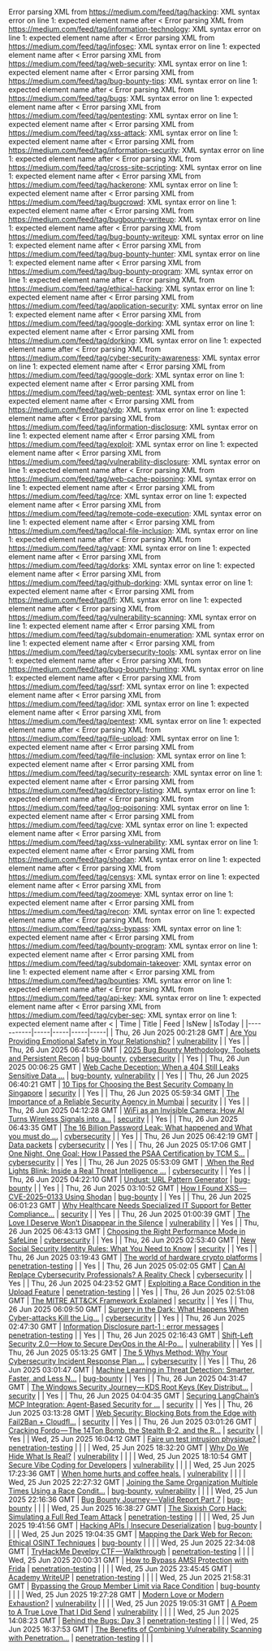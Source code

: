 Error parsing XML from https://medium.com/feed/tag/hacking: XML syntax error on line 1: expected element name after <
Error parsing XML from https://medium.com/feed/tag/information-technology: XML syntax error on line 1: expected element name after <
Error parsing XML from https://medium.com/feed/tag/infosec: XML syntax error on line 1: expected element name after <
Error parsing XML from https://medium.com/feed/tag/web-security: XML syntax error on line 1: expected element name after <
Error parsing XML from https://medium.com/feed/tag/bug-bounty-tips: XML syntax error on line 1: expected element name after <
Error parsing XML from https://medium.com/feed/tag/bugs: XML syntax error on line 1: expected element name after <
Error parsing XML from https://medium.com/feed/tag/pentesting: XML syntax error on line 1: expected element name after <
Error parsing XML from https://medium.com/feed/tag/xss-attack: XML syntax error on line 1: expected element name after <
Error parsing XML from https://medium.com/feed/tag/information-security: XML syntax error on line 1: expected element name after <
Error parsing XML from https://medium.com/feed/tag/cross-site-scripting: XML syntax error on line 1: expected element name after <
Error parsing XML from https://medium.com/feed/tag/hackerone: XML syntax error on line 1: expected element name after <
Error parsing XML from https://medium.com/feed/tag/bugcrowd: XML syntax error on line 1: expected element name after <
Error parsing XML from https://medium.com/feed/tag/bugbounty-writeup: XML syntax error on line 1: expected element name after <
Error parsing XML from https://medium.com/feed/tag/bug-bounty-writeup: XML syntax error on line 1: expected element name after <
Error parsing XML from https://medium.com/feed/tag/bug-bounty-hunter: XML syntax error on line 1: expected element name after <
Error parsing XML from https://medium.com/feed/tag/bug-bounty-program: XML syntax error on line 1: expected element name after <
Error parsing XML from https://medium.com/feed/tag/ethical-hacking: XML syntax error on line 1: expected element name after <
Error parsing XML from https://medium.com/feed/tag/application-security: XML syntax error on line 1: expected element name after <
Error parsing XML from https://medium.com/feed/tag/google-dorking: XML syntax error on line 1: expected element name after <
Error parsing XML from https://medium.com/feed/tag/dorking: XML syntax error on line 1: expected element name after <
Error parsing XML from https://medium.com/feed/tag/cyber-security-awareness: XML syntax error on line 1: expected element name after <
Error parsing XML from https://medium.com/feed/tag/google-dork: XML syntax error on line 1: expected element name after <
Error parsing XML from https://medium.com/feed/tag/web-pentest: XML syntax error on line 1: expected element name after <
Error parsing XML from https://medium.com/feed/tag/vdp: XML syntax error on line 1: expected element name after <
Error parsing XML from https://medium.com/feed/tag/information-disclosure: XML syntax error on line 1: expected element name after <
Error parsing XML from https://medium.com/feed/tag/exploit: XML syntax error on line 1: expected element name after <
Error parsing XML from https://medium.com/feed/tag/vulnerability-disclosure: XML syntax error on line 1: expected element name after <
Error parsing XML from https://medium.com/feed/tag/web-cache-poisoning: XML syntax error on line 1: expected element name after <
Error parsing XML from https://medium.com/feed/tag/rce: XML syntax error on line 1: expected element name after <
Error parsing XML from https://medium.com/feed/tag/remote-code-execution: XML syntax error on line 1: expected element name after <
Error parsing XML from https://medium.com/feed/tag/local-file-inclusion: XML syntax error on line 1: expected element name after <
Error parsing XML from https://medium.com/feed/tag/vapt: XML syntax error on line 1: expected element name after <
Error parsing XML from https://medium.com/feed/tag/dorks: XML syntax error on line 1: expected element name after <
Error parsing XML from https://medium.com/feed/tag/github-dorking: XML syntax error on line 1: expected element name after <
Error parsing XML from https://medium.com/feed/tag/lfi: XML syntax error on line 1: expected element name after <
Error parsing XML from https://medium.com/feed/tag/vulnerability-scanning: XML syntax error on line 1: expected element name after <
Error parsing XML from https://medium.com/feed/tag/subdomain-enumeration: XML syntax error on line 1: expected element name after <
Error parsing XML from https://medium.com/feed/tag/cybersecurity-tools: XML syntax error on line 1: expected element name after <
Error parsing XML from https://medium.com/feed/tag/bug-bounty-hunting: XML syntax error on line 1: expected element name after <
Error parsing XML from https://medium.com/feed/tag/ssrf: XML syntax error on line 1: expected element name after <
Error parsing XML from https://medium.com/feed/tag/idor: XML syntax error on line 1: expected element name after <
Error parsing XML from https://medium.com/feed/tag/pentest: XML syntax error on line 1: expected element name after <
Error parsing XML from https://medium.com/feed/tag/file-upload: XML syntax error on line 1: expected element name after <
Error parsing XML from https://medium.com/feed/tag/file-inclusion: XML syntax error on line 1: expected element name after <
Error parsing XML from https://medium.com/feed/tag/security-research: XML syntax error on line 1: expected element name after <
Error parsing XML from https://medium.com/feed/tag/directory-listing: XML syntax error on line 1: expected element name after <
Error parsing XML from https://medium.com/feed/tag/log-poisoning: XML syntax error on line 1: expected element name after <
Error parsing XML from https://medium.com/feed/tag/cve: XML syntax error on line 1: expected element name after <
Error parsing XML from https://medium.com/feed/tag/xss-vulnerability: XML syntax error on line 1: expected element name after <
Error parsing XML from https://medium.com/feed/tag/shodan: XML syntax error on line 1: expected element name after <
Error parsing XML from https://medium.com/feed/tag/censys: XML syntax error on line 1: expected element name after <
Error parsing XML from https://medium.com/feed/tag/zoomeye: XML syntax error on line 1: expected element name after <
Error parsing XML from https://medium.com/feed/tag/recon: XML syntax error on line 1: expected element name after <
Error parsing XML from https://medium.com/feed/tag/xss-bypass: XML syntax error on line 1: expected element name after <
Error parsing XML from https://medium.com/feed/tag/bounty-program: XML syntax error on line 1: expected element name after <
Error parsing XML from https://medium.com/feed/tag/subdomain-takeover: XML syntax error on line 1: expected element name after <
Error parsing XML from https://medium.com/feed/tag/bounties: XML syntax error on line 1: expected element name after <
Error parsing XML from https://medium.com/feed/tag/api-key: XML syntax error on line 1: expected element name after <
Error parsing XML from https://medium.com/feed/tag/cyber-sec: XML syntax error on line 1: expected element name after <
| Time | Title | Feed | IsNew | IsToday |
|-----------|-----|-----|-----|-----|
| Thu, 26 Jun 2025 00:21:28 GMT | [Are You Providing Emotional Safety in Your Relationship?](https://medium.com/p/085acf29e2f6) | [vulnerability](https://medium.com/feed/tag/vulnerability) |  | Yes |
| Thu, 26 Jun 2025 06:41:59 GMT | [2025 Bug Bounty Methodology, Toolsets and Persistent Recon](https://medium.com/p/d991e39e52ce) | [bug-bounty](https://medium.com/feed/tag/bug-bounty), [cybersecurity](https://medium.com/feed/tag/cybersecurity) |  | Yes |
| Thu, 26 Jun 2025 00:06:25 GMT | [Web Cache Deception: When a 404 Still Leaks Sensitive Data ️️...](https://medium.com/p/61338e04b10f) | [bug-bounty](https://medium.com/feed/tag/bug-bounty), [vulnerability](https://medium.com/feed/tag/vulnerability) |  | Yes |
| Thu, 26 Jun 2025 06:40:21 GMT | [10 Tips for Choosing the Best Security Company In Singapore](https://medium.com/p/370af5b62f8c) | [security](https://medium.com/feed/tag/security) |  | Yes |
| Thu, 26 Jun 2025 05:59:34 GMT | [The Importance of a Reliable Security Agency in Mumbai](https://medium.com/p/ce9217e6e929) | [security](https://medium.com/feed/tag/security) |  | Yes |
| Thu, 26 Jun 2025 04:12:28 GMT | [WiFi as an Invisible Camera: How AI Turns Wireless Signals into a...](https://medium.com/p/73f759a860e4) | [security](https://medium.com/feed/tag/security) |  | Yes |
| Thu, 26 Jun 2025 06:43:35 GMT | [The 16 Billion Password Leak: What happened and What you must do ...](https://medium.com/p/c1c81fac16b4) | [cybersecurity](https://medium.com/feed/tag/cybersecurity) |  | Yes |
| Thu, 26 Jun 2025 06:42:19 GMT | [Data packets](https://medium.com/p/e323a45e8829) | [cybersecurity](https://medium.com/feed/tag/cybersecurity) |  | Yes |
| Thu, 26 Jun 2025 05:17:06 GMT | [One Night, One Goal: How I Passed the PSAA Certification by TCM S...](https://medium.com/p/e723cf7f086c) | [cybersecurity](https://medium.com/feed/tag/cybersecurity) |  | Yes |
| Thu, 26 Jun 2025 05:53:09 GMT | [️ When the Red Lights Blink: Inside a Real Threat Intelligence ...](https://medium.com/p/d7c04b5cb131) | [cybersecurity](https://medium.com/feed/tag/cybersecurity) |  | Yes |
| Thu, 26 Jun 2025 04:22:10 GMT | [Undust: URL Pattern Generator](https://medium.com/p/a570adb14fe4) | [bug-bounty](https://medium.com/feed/tag/bug-bounty) |  | Yes |
| Thu, 26 Jun 2025 03:10:52 GMT | [How I Found XSS — CVE-2025–0133 Using Shodan](https://medium.com/p/39a37eae7807) | [bug-bounty](https://medium.com/feed/tag/bug-bounty) |  | Yes |
| Thu, 26 Jun 2025 06:01:23 GMT | [Why Healthcare Needs Specialized IT Support for Better Compliance...](https://medium.com/p/77c38e7c7725) | [security](https://medium.com/feed/tag/security) |  | Yes |
| Thu, 26 Jun 2025 01:00:39 GMT | [The Love I Deserve Won’t Disappear in the Silence](https://medium.com/p/86ef7560a547) | [vulnerability](https://medium.com/feed/tag/vulnerability) |  | Yes |
| Thu, 26 Jun 2025 06:43:13 GMT | [Choosing the Right Performance Mode in SafeLine](https://medium.com/p/4d8130f9459c) | [cybersecurity](https://medium.com/feed/tag/cybersecurity) |  | Yes |
| Thu, 26 Jun 2025 02:53:40 GMT | [New Social Security Identity Rules: What You Need to Know](https://medium.com/p/dd33ce1b306b) | [security](https://medium.com/feed/tag/security) |  | Yes |
| Thu, 26 Jun 2025 03:19:43 GMT | [The world of hardware crypto platforms](https://medium.com/p/5849a603f07a) | [penetration-testing](https://medium.com/feed/tag/penetration-testing) |  | Yes |
| Thu, 26 Jun 2025 05:02:05 GMT | [Can AI Replace Cybersecurity Professionals? A Reality Check](https://medium.com/p/4ffaeda849de) | [cybersecurity](https://medium.com/feed/tag/cybersecurity) |  | Yes |
| Thu, 26 Jun 2025 04:23:52 GMT | [Exploiting a Race Condition in the Upload Feature](https://medium.com/p/0b108895d3a5) | [penetration-testing](https://medium.com/feed/tag/penetration-testing) |  | Yes |
| Thu, 26 Jun 2025 02:51:08 GMT | [The MITRE ATT&CK Framework Explained](https://medium.com/p/163fad2c29a9) | [security](https://medium.com/feed/tag/security) |  | Yes |
| Thu, 26 Jun 2025 06:09:50 GMT | [Surgery in the Dark: What Happens When Cyber-attacks Kill the Lig...](https://medium.com/p/88ea5d42184b) | [cybersecurity](https://medium.com/feed/tag/cybersecurity) |  | Yes |
| Thu, 26 Jun 2025 02:47:30 GMT | [Information Disclosure part-1 : error messages](https://medium.com/p/f551c814e4da) | [penetration-testing](https://medium.com/feed/tag/penetration-testing) |  | Yes |
| Thu, 26 Jun 2025 02:16:43 GMT | [Shift-Left Security 2.0 — How to Secure DevOps in the AI-Po...](https://medium.com/p/d20a98776b79) | [vulnerability](https://medium.com/feed/tag/vulnerability) |  | Yes |
| Thu, 26 Jun 2025 05:13:25 GMT | [The 5 Whys Method: Why Your Cybersecurity Incident Response Plan ...](https://medium.com/p/3780af08053c) | [cybersecurity](https://medium.com/feed/tag/cybersecurity) |  | Yes |
| Thu, 26 Jun 2025 03:01:47 GMT | [Machine Learning in Threat Detection: Smarter, Faster, and Less N...](https://medium.com/p/3fdd39c54fd7) | [bug-bounty](https://medium.com/feed/tag/bug-bounty) |  | Yes |
| Thu, 26 Jun 2025 04:31:47 GMT | [The Windows Security Journey — KDS Root Keys (Key Distribut...](https://medium.com/p/a76865743b26) | [security](https://medium.com/feed/tag/security) |  | Yes |
| Thu, 26 Jun 2025 04:04:35 GMT | [Securing LangChain’s MCP Integration: Agent-Based Security for ...](https://medium.com/p/070ab920370b) | [security](https://medium.com/feed/tag/security) |  | Yes |
| Thu, 26 Jun 2025 03:13:28 GMT | [Web Security: Blocking Bots from the Edge with Fail2Ban + Cloudfl...](https://medium.com/p/655f78d704e0) | [security](https://medium.com/feed/tag/security) |  | Yes |
| Thu, 26 Jun 2025 03:01:26 GMT | [Cracking Fordo — The 14Ton Bomb, the Stealth B-2, and the R...](https://medium.com/p/e0f6984193e1) | [security](https://medium.com/feed/tag/security) |  | Yes |
| Wed, 25 Jun 2025 16:04:12 GMT | [Faire un test intrusion physique?](https://medium.com/p/bfdfc6602d79) | [penetration-testing](https://medium.com/feed/tag/penetration-testing) |  |  |
| Wed, 25 Jun 2025 18:32:20 GMT | [Why Do We Hide What Is Real?](https://medium.com/p/96cc27cd3616) | [vulnerability](https://medium.com/feed/tag/vulnerability) |  |  |
| Wed, 25 Jun 2025 18:10:54 GMT | [Secure Vibe Coding for Developers](https://medium.com/p/fa2d518922cf) | [vulnerability](https://medium.com/feed/tag/vulnerability) |  |  |
| Wed, 25 Jun 2025 17:23:36 GMT | [When home hurts and coffee heals.](https://medium.com/p/654d26187a85) | [vulnerability](https://medium.com/feed/tag/vulnerability) |  |  |
| Wed, 25 Jun 2025 22:27:32 GMT | [ Joining the Same Organization Multiple Times Using a Race Condit...](https://medium.com/p/8844d219b769) | [bug-bounty](https://medium.com/feed/tag/bug-bounty), [vulnerability](https://medium.com/feed/tag/vulnerability) |  |  |
| Wed, 25 Jun 2025 22:16:36 GMT | [Bug Bounty Journey — Valid Report Part 7](https://medium.com/p/02f45eefea7e) | [bug-bounty](https://medium.com/feed/tag/bug-bounty) |  |  |
| Wed, 25 Jun 2025 16:38:27 GMT | [The Sixxish Corp Hack: Simulating a Full Red Team Attack](https://medium.com/p/9a168d73b516) | [penetration-testing](https://medium.com/feed/tag/penetration-testing) |  |  |
| Wed, 25 Jun 2025 19:41:56 GMT | [Hacking APIs \| Insecure Deserialization](https://medium.com/p/1b809d9d5aa0) | [bug-bounty](https://medium.com/feed/tag/bug-bounty) |  |  |
| Wed, 25 Jun 2025 19:04:35 GMT | [Mapping the Dark Web for Recon: Ethical OSINT Techniques](https://medium.com/p/765b6eb851d7) | [bug-bounty](https://medium.com/feed/tag/bug-bounty) |  |  |
| Wed, 25 Jun 2025 22:34:08 GMT | [TryHackMe Develpy CTF — Walkthrough](https://medium.com/p/440c170ecf56) | [penetration-testing](https://medium.com/feed/tag/penetration-testing) |  |  |
| Wed, 25 Jun 2025 20:00:31 GMT | [How to Bypass AMSI Protection with Frida](https://medium.com/p/8c4727a9c7e8) | [penetration-testing](https://medium.com/feed/tag/penetration-testing) |  |  |
| Wed, 25 Jun 2025 23:45:45 GMT | [Academy WriteUP](https://medium.com/p/f84a14156f72) | [penetration-testing](https://medium.com/feed/tag/penetration-testing) |  |  |
| Wed, 25 Jun 2025 21:58:31 GMT | [Bypassing the Group Member Limit via Race Condition](https://medium.com/p/2442ad33739e) | [bug-bounty](https://medium.com/feed/tag/bug-bounty) |  |  |
| Wed, 25 Jun 2025 19:27:28 GMT | [Modern Love or Modern Exhaustion?](https://medium.com/p/c9efbfdd5bb1) | [vulnerability](https://medium.com/feed/tag/vulnerability) |  |  |
| Wed, 25 Jun 2025 19:05:31 GMT | [A Poem to A True Love That I Did Send](https://medium.com/p/6141b8d84b02) | [vulnerability](https://medium.com/feed/tag/vulnerability) |  |  |
| Wed, 25 Jun 2025 14:08:23 GMT | [ Behind the Bugs: Day 3](https://medium.com/p/97571039887d) | [penetration-testing](https://medium.com/feed/tag/penetration-testing) |  |  |
| Wed, 25 Jun 2025 16:37:53 GMT | [The Benefits of Combining Vulnerability Scanning with Penetration...](https://medium.com/p/b07bac7921b4) | [penetration-testing](https://medium.com/feed/tag/penetration-testing) |  |  |
